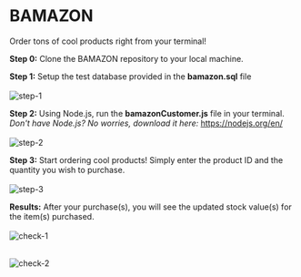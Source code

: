 # BAMAZON
Order tons of cool products right from your terminal!<br />

<b>Step 0:</b> Clone the BAMAZON repository to your local machine.<br>

<b>Step 1:</b> Setup the test database provided in the <b>bamazon.sql</b> file<br><br>
![step-1](https://user-images.githubusercontent.com/30301389/33532807-c654c534-d86a-11e7-9c18-3241f7cf5c18.png)<br>

<b>Step 2:</b> Using Node.js, run the <b>bamazonCustomer.js</b> file in your terminal.<br>
        *Don't have Node.js? No worries, download it here:* https://nodejs.org/en/<br><br>
![step-2](https://user-images.githubusercontent.com/30301389/33532809-c980d1d0-d86a-11e7-9c92-e1837d8bb77a.png)<br>

<b>Step 3:</b> Start ordering cool products! Simply enter the product ID and the quantity you wish to purchase.<br><br>
![step-3](https://user-images.githubusercontent.com/30301389/33532810-cc65e462-d86a-11e7-8358-e7d6a5a36180.png)<br>


<b>Results:</b> After your purchase(s), you will see the updated stock value(s) for the item(s) purchased.<br><br>
![check-1](https://user-images.githubusercontent.com/30301389/33532812-cfc2cf94-d86a-11e7-82f7-0f924e052ccb.png)<br><br>

![check-2](https://user-images.githubusercontent.com/30301389/33532814-d2bb2dd6-d86a-11e7-82a7-fb1596cced99.png)<br>
